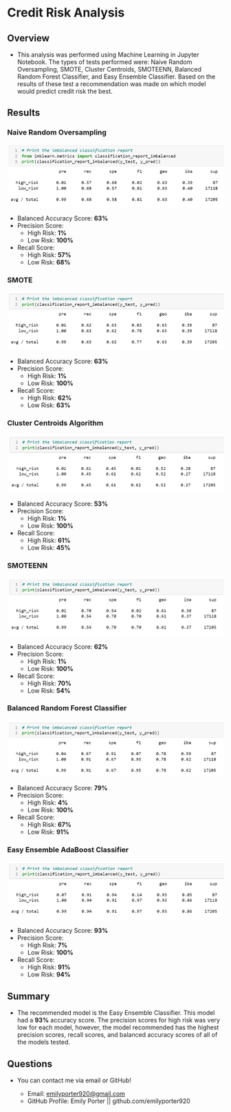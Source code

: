 # Credit Risk Analysis

## Overview
* This analysis was performed using Machine Learning in Jupyter Notebook. The types of tests performed were: Naive Random Oversampling, SMOTE, Cluster Centroids, SMOTEENN, Balanced Random Forest Classifier, and Easy Ensemble Classifier. Based on the results of these test a recommendation was made on which model would predict credit risk the best.

## Results

### Naive Random Oversampling

<p align="center">
  <img 
    src=Resources/naive.png
  >
</p>

* Balanced Accuracy Score: **63%**
* Precision Score:
    * High Risk: **1%**
    * Low Risk: **100%**
* Recall Score: 
    * High Risk: **57%**
    * Low Risk: **68%**

### SMOTE

<p align="center">
  <img 
    src=Resources/smote.png
  >
</p>

* Balanced Accuracy Score: **63%**
* Precision Score:
    * High Risk: **1%**
    * Low Risk: **100%**
* Recall Score: 
    * High Risk: **62%**
    * Low Risk: **63%**

### Cluster Centroids Algorithm

<p align="center">
  <img 
    src=Resources/cluster.png
  >
</p>

* Balanced Accuracy Score: **53%**
* Precision Score:
    * High Risk: **1%**
    * Low Risk: **100%**
* Recall Score: 
    * High Risk: **61%**
    * Low Risk: **45%**

### SMOTEENN

<p align="center">
  <img 
    src=Resources/smoteenn.png
  >
</p>

* Balanced Accuracy Score: **62%**
* Precision Score:
    * High Risk: **1%**
    * Low Risk: **100%**
* Recall Score:
    * High Risk: **70%**
    * Low Risk: **54%**

### Balanced Random Forest Classifier

<p align="center">
  <img 
    src=Resources/brfc.png
  >
</p>

* Balanced Accuracy Score: **79%**
* Precision Score:
    * High Risk: **4%**
    * Low Risk: **100%**
* Recall Score:
    * High Risk: **67%**
    * Low Risk: **91%**


### Easy Ensemble AdaBoost Classifier

<p align="center">
  <img 
    src=Resources/eec.png
  >
</p>

* Balanced Accuracy Score: **93%**
* Precision Score:
    * High Risk: **7%**
    * Low Risk: **100%**
* Recall Score:
    * High Risk: **91%**
    * Low Risk: **94%**


## Summary 
* The recommended model is the Easy Ensemble Classifier. This model had a **93%** accuracy score. The precision scores for high risk was very low for each model, however, the model recommended has the highest precision scores, recall scores, and balanced accuracy scores of all of the models tested.

## Questions

* You can contact me via email or GitHub!

    * Email: emilyporter920@gmail.com
    * GitHub Profile: Emily Porter || github.com/emilyporter920 